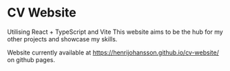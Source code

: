 # CV Website

Utilising React + TypeScript and Vite
This website aims to be the hub for my other projects and showcase my skills.

Website currently available at https://henrijohansson.github.io/cv-website/ on github pages.

